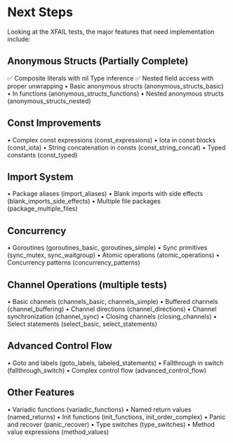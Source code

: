 # Next Steps

Looking at the XFAIL tests, the major features that
need implementation include:

## Anonymous Structs (Partially Complete)

✅ Composite literals with nil Type inference
✅ Nested field access with proper unwrapping
• Basic anonymous structs (anonymous_structs_basic)
• In functions (anonymous_structs_functions)
• Nested anonymous structs
(anonymous_structs_nested)

## Const Improvements

• Complex const expressions (const_expressions)
• Iota in const blocks (const_iota)
• String concatenation in consts
(const_string_concat)
• Typed constants (const_typed)

## Import System

• Package aliases (import_aliases)
• Blank imports with side effects
(blank_imports_side_effects)
• Multiple file packages (package_multiple_files)

## Concurrency

• Goroutines (goroutines_basic, goroutines_simple)
• Sync primitives (sync_mutex, sync_waitgroup)
• Atomic operations (atomic_operations)
• Concurrency patterns (concurrency_patterns)

## Channel Operations (multiple tests)

• Basic channels (channels_basic, channels_simple)
• Buffered channels (channel_buffering)
• Channel directions (channel_directions)
• Channel synchronization (channel_sync)
• Closing channels (closing_channels)
• Select statements (select_basic,
select_statements)

## Advanced Control Flow

• Goto and labels (goto_labels, labeled_statements)
• Fallthrough in switch (fallthrough_switch)
• Complex control flow (advanced_control_flow)

## Other Features

• Variadic functions (variadic_functions)
• Named return values (named_returns)
• Init functions (init_functions,
init_order_complex)
• Panic and recover (panic_recover)
• Type switches (type_switches)
• Method value expressions (method_values)
